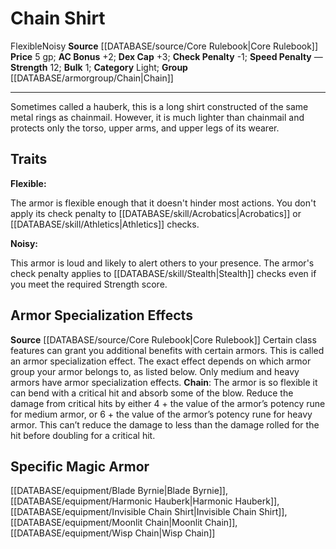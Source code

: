 ﻿---
ac: '2'
armor_category: Light
armor_group: '[[DATABASE/armorgroup/Chain|Chain]]'
bulk: '1'
check_penalty: '-1'
dex_cap: '+3'
id: '6'
item_category: Armor
item_subcategory: Base Armor
level: '0'
name: Chain Shirt
price: 5 gp
rarity: Common
rus_type_level: null
source: '[[DATABASE/source/Core Rulebook|Core Rulebook]]'
speed_penalty: null
strength: '+12'
strength_req: '12'
trait:
- '[[DATABASE/trait/Flexible|Flexible]]'
- '[[DATABASE/trait/Noisy|Noisy]]'
type: Armor

---
# Chain Shirt

<span class="item-trait">Flexible</span><span class="item-trait">Noisy</span>
**Source** [[DATABASE/source/Core Rulebook|Core Rulebook]] 
**Price** 5 gp; **AC Bonus** +2; **Dex Cap** +3; **Check Penalty** -1; **Speed Penalty** —
**Strength** 12; **Bulk** 1; **Category** Light; **Group** [[DATABASE/armorgroup/Chain|Chain]]

---
Sometimes called a hauberk, this is a long shirt constructed of the same metal rings as chainmail. However, it is much lighter than chainmail and protects only the torso, upper arms, and upper legs of its wearer.

## Traits

**Flexible:**

The armor is flexible enough that it doesn't hinder most actions. You don't apply its check penalty to [[DATABASE/skill/Acrobatics|Acrobatics]] or [[DATABASE/skill/Athletics|Athletics]] checks.

**Noisy:**

This armor is loud and likely to alert others to your presence. The armor's check penalty applies to [[DATABASE/skill/Stealth|Stealth]] checks even if you meet the required Strength score.

## Armor Specialization Effects

**Source** [[DATABASE/source/Core Rulebook|Core Rulebook]] 
Certain class features can grant you additional benefits with certain armors. This is called an armor specialization effect. The exact effect depends on which armor group your armor belongs to, as listed below. Only medium and heavy armors have armor specialization effects.
**Chain**: The armor is so flexible it can bend with a critical hit and absorb some of the blow. Reduce the damage from critical hits by either 4 + the value of the armor’s potency rune for medium armor, or 6 + the value of the armor’s potency rune for heavy armor. This can’t reduce the damage to less than the damage rolled for the hit before doubling for a critical hit.

## Specific Magic Armor

[[DATABASE/equipment/Blade Byrnie|Blade Byrnie]], [[DATABASE/equipment/Harmonic Hauberk|Harmonic Hauberk]], [[DATABASE/equipment/Invisible Chain Shirt|Invisible Chain Shirt]], [[DATABASE/equipment/Moonlit Chain|Moonlit Chain]], [[DATABASE/equipment/Wisp Chain|Wisp Chain]]